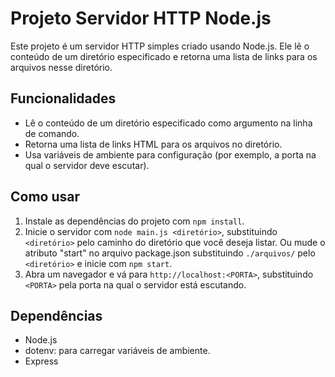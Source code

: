 # Projeto Servidor HTTP Node.js

Este projeto é um servidor HTTP simples criado usando Node.js. Ele lê o conteúdo de um diretório especificado e retorna uma lista de links para os arquivos nesse diretório.

## Funcionalidades

- Lê o conteúdo de um diretório especificado como argumento na linha de comando.
- Retorna uma lista de links HTML para os arquivos no diretório.
- Usa variáveis de ambiente para configuração (por exemplo, a porta na qual o servidor deve escutar).

## Como usar

1. Instale as dependências do projeto com `npm install`.
2. Inicie o servidor com `node main.js <diretório>`, substituindo `<diretório>` pelo caminho do diretório que você deseja listar. Ou mude o atributo "start" no arquivo package.json substituindo `./arquivos/` pelo `<diretório>` e inicie com `npm start`.
3. Abra um navegador e vá para `http://localhost:<PORTA>`, substituindo `<PORTA>` pela porta na qual o servidor está escutando.

## Dependências

- Node.js
- dotenv: para carregar variáveis de ambiente.
- Express
